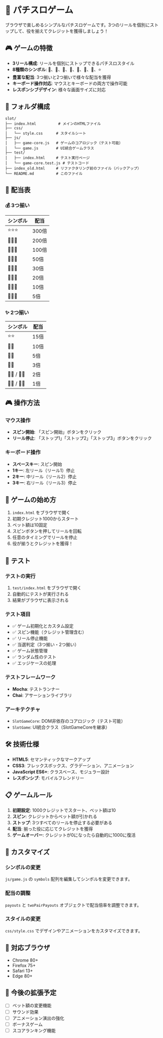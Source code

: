 # 🎰 パチスロゲーム

ブラウザで楽しめるシンプルなパチスロゲームです。3つのリールを個別にストップして、役を揃えてクレジットを獲得しましょう！

## 🎮 ゲームの特徴

- **3リール構成**: リールを個別にストップできるパチスロスタイル
- **8種類のシンボル**: 🍒、🍋、🍊、🍇、🔔、🎰、💎、⭐
- **豊富な配当**: 3つ揃いと2つ揃いで様々な配当を獲得
- **キーボード操作対応**: マウスとキーボードの両方で操作可能
- **レスポンシブデザイン**: 様々な画面サイズに対応

## 📁 フォルダ構成

```
slot/
├── index.html          # メインのHTMLファイル
├── css/
│   └── style.css      # スタイルシート
├── js/
│   ├── game-core.js   # ゲームのコアロジック（テスト可能）
│   └── game.js        # UI統合ゲームクラス
├── test/
│   ├── index.html     # テスト実行ページ
│   └── game-core.test.js # テストコード
├── index_old.html     # リファクタリング前のファイル（バックアップ）
└── README.md          # このファイル
```

## 🎯 配当表

### 💰 3つ揃い
| シンボル | 配当 |
|---------|------|
| ⭐⭐⭐ | 300倍 |
| 💎💎💎 | 200倍 |
| 🍒🍒🍒 | 100倍 |
| 🍋🍋🍋 | 50倍 |
| 🍊🍊🍊 | 30倍 |
| 🍇🍇🍇 | 20倍 |
| 🔔🔔🔔 | 10倍 |
| 🎰🎰🎰 | 5倍 |

### ✨ 2つ揃い
| シンボル | 配当 |
|---------|------|
| ⭐⭐ | 15倍 |
| 💎💎 | 10倍 |
| 🍒🍒 | 5倍 |
| 🍋🍋 | 3倍 |
| 🍊🍊 / 🍇🍇 | 2倍 |
| 🔔🔔 / 🎰🎰 | 1倍 |

## 🎮 操作方法

### マウス操作
- **スピン開始**: 「スピン開始」ボタンをクリック
- **リール停止**: 「ストップ1」「ストップ2」「ストップ3」ボタンをクリック

### キーボード操作
- **スペースキー**: スピン開始
- **1キー**: 左リール（リール1）停止 
- **2キー**: 中リール（リール2）停止
- **3キー**: 右リール（リール3）停止

## 🚀 ゲームの始め方

1. `index.html` をブラウザで開く
2. 初期クレジット1000からスタート
3. ベット額は10固定
4. スピンボタンを押してリールを回転
5. 任意のタイミングでリールを停止
6. 役が揃うとクレジットを獲得！

## 🧪 テスト

### テストの実行
1. `test/index.html` をブラウザで開く
2. 自動的にテストが実行される
3. 結果がブラウザに表示される

### テスト項目
- ✅ ゲーム初期化とカスタム設定
- ✅ スピン機能（クレジット管理含む）
- ✅ リール停止機能
- ✅ 当選判定（3つ揃い・2つ揃い）
- ✅ ゲーム状態管理
- ✅ ランダム性のテスト
- ✅ エッジケースの処理

### テストフレームワーク
- **Mocha**: テストランナー
- **Chai**: アサーションライブラリ

### アーキテクチャ
- `SlotGameCore`: DOM非依存のコアロジック（テスト可能）
- `SlotGame`: UI統合クラス（SlotGameCoreを継承）

## 🛠️ 技術仕様

- **HTML5**: セマンティックなマークアップ
- **CSS3**: フレックスボックス、グラデーション、アニメーション
- **JavaScript ES6+**: クラスベース、モジュラー設計
- **レスポンシブ**: モバイルフレンドリー

## 📋 ゲームルール

1. **初期設定**: 1000クレジットでスタート、ベット額は10
2. **スピン**: クレジットからベット額が引かれる
3. **ストップ**: 3つすべてのリールを停止する必要がある
4. **配当**: 揃った役に応じてクレジットを獲得
5. **ゲームオーバー**: クレジットが0になったら自動的に1000に復活

## 🔧 カスタマイズ

### シンボルの変更
`js/game.js` の `symbols` 配列を編集してシンボルを変更できます。

### 配当の調整
`payouts` と `twoPairPayouts` オブジェクトで配当倍率を調整できます。

### スタイルの変更
`css/style.css` でデザインやアニメーションをカスタマイズできます。

## 📱 対応ブラウザ

- Chrome 80+
- Firefox 75+
- Safari 13+
- Edge 80+

## 🎊 今後の拡張予定

- [ ] ベット額の変更機能
- [ ] サウンド効果
- [ ] アニメーション演出の強化
- [ ] ボーナスゲーム
- [ ] スコアランキング機能